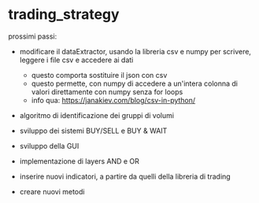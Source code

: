 # trading_strategy

prossimi passi:

- modificare il dataExtractor, usando la libreria csv e numpy per scrivere, leggere i file csv e accedere ai dati
    - questo comporta sostituire il json con csv
    - questo permette, con numpy di accedere a un'intera colonna di valori direttamente con numpy senza for loops
    - info qua: https://janakiev.com/blog/csv-in-python/
    
- algoritmo di identificazione dei gruppi di volumi
- sviluppo dei sistemi BUY/SELL e BUY & WAIT
    
- sviluppo della GUI
- implementazione di layers AND e OR
- inserire nuovi indicatori, a partire da quelli della libreria di trading
- creare nuovi metodi
